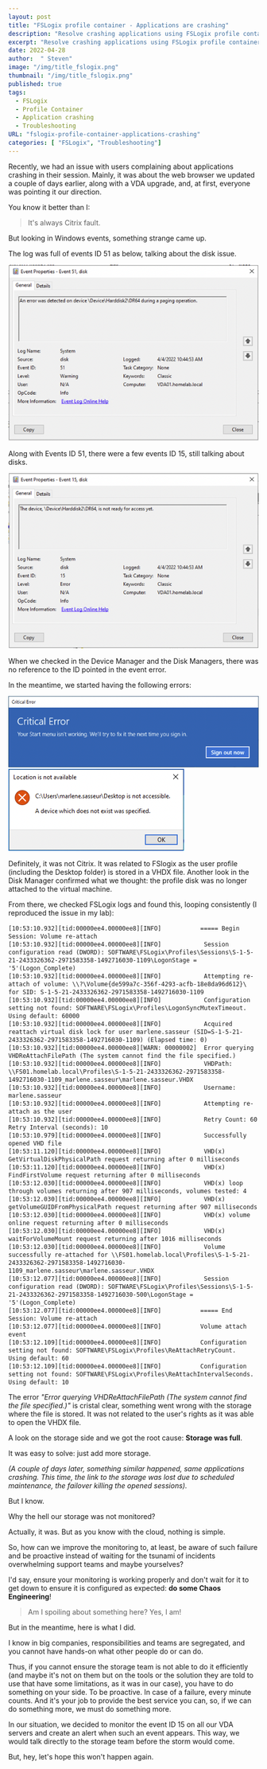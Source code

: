 ```yaml
---
layout: post
title: "FSLogix profile container - Applications are crashing"
description: "Resolve crashing applications using FSLogix profile container"
excerpt: "Resolve crashing applications using FSLogix profile container"
date: 2022-04-28
author:  " Steven"
image: "/img/title_fslogix.png"
thumbnail: "/img/title_fslogix.png"
published: true 
tags:
  - FSLogix
  - Profile Container
  - Application crashing
  - Troubleshooting
URL: "fslogix-profile-container-applications-crashing"
categories: [ "FSLogix", "Troubleshooting"]    
---
```


Recently, we had an issue with users complaining about applications crashing in their session. Mainly, it was about the web browser we updated a couple of days earlier, along with a VDA upgrade, and, at first, everyone was pointing it our direction.

You know it better than I:

> It's always Citrix fault.

But looking in Windows events, something strange came up.

The log was full of events ID 51 as below, talking about the disk issue.

![Event ID 51](Eventid-51.png "Event ID 51")

Along with Events ID 51, there were a few events ID 15, still talking about disks.

![Event ID 15](Eventid-15.png "Event ID 15")

When we checked in the Device Manager and the Disk Managers, there was no reference to the ID pointed in the event error.

In the meantime, we started having the following errors:

![In Session error - Critical error](In-Session-user-critical-error.png "In Session error - Critical error")
![In Session error - Device error](In-Session-user-device-error.png "In Session error - Device Error")

Definitely, it was not Citrix. It was related to FSlogix as the user profile (including the Desktop folder) is stored in a VHDX file. Another look in the Disk Manager confirmed what we thought: the profile disk was no longer attached to the virtual machine.

From there, we checked FSLogix logs and found this, looping consistently (I reproduced the issue in my lab):

```Code
[10:53:10.932][tid:00000ee4.00000ee8][INFO]           ===== Begin Session: Volume re-attach
[10:53:10.932][tid:00000ee4.00000ee8][INFO]            Session configuration read (DWORD): SOFTWARE\FSLogix\Profiles\Sessions\S-1-5-21-2433326362-2971583358-1492716030-1109\LogonStage = '5'(Logon_Complete)
[10:53:10.932][tid:00000ee4.00000ee8][INFO]            Attempting re-attach of volume: \\?\Volume{de599a7c-356f-4293-acfb-18e8da96d612}\ for SID: S-1-5-21-2433326362-2971583358-1492716030-1109
[10:53:10.932][tid:00000ee4.00000ee8][INFO]            Configuration setting not found: SOFTWARE\FSLogix\Profiles\LogonSyncMutexTimeout.  Using default: 60000
[10:53:10.932][tid:00000ee4.00000ee8][INFO]            Acquired reattach virtual disk lock for user marlene.sasseur (SID=S-1-5-21-2433326362-2971583358-1492716030-1109) (Elapsed time: 0)
[10:53:10.932][tid:00000ee4.00000ee8][WARN: 00000002]  Error querying VHDReAttachFilePath (The system cannot find the file specified.)
[10:53:10.932][tid:00000ee4.00000ee8][INFO]            VHDPath: \\FS01.homelab.local\Profiles\S-1-5-21-2433326362-2971583358-1492716030-1109_marlene.sasseur\marlene.sasseur.VHDX
[10:53:10.932][tid:00000ee4.00000ee8][INFO]            Username: marlene.sasseur
[10:53:10.932][tid:00000ee4.00000ee8][INFO]            Attempting re-attach as the user
[10:53:10.932][tid:00000ee4.00000ee8][INFO]            Retry Count: 60  Retry Interval (seconds): 10
[10:53:10.979][tid:00000ee4.00000ee8][INFO]            Successfully opened VHD file
[10:53:11.120][tid:00000ee4.00000ee8][INFO]            VHD(x) GetVirtualDiskPhysicalPath request returning after 0 milliseconds
[10:53:11.120][tid:00000ee4.00000ee8][INFO]            VHD(x) FindFirstVolume request returning after 0 milliseconds
[10:53:12.030][tid:00000ee4.00000ee8][INFO]            VHD(x) loop through volumes returning after 907 milliseconds, volumes tested: 4
[10:53:12.030][tid:00000ee4.00000ee8][INFO]            VHD(x) getVolumeGUIDFromPhysicalPath request returning after 907 milliseconds
[10:53:12.030][tid:00000ee4.00000ee8][INFO]            VHD(x) volume online request returning after 0 milliseconds
[10:53:12.030][tid:00000ee4.00000ee8][INFO]            VHD(x) waitForVolumeMount request returning after 1016 milliseconds
[10:53:12.030][tid:00000ee4.00000ee8][INFO]            Volume successfully re-attached for \\FS01.homelab.local\Profiles\S-1-5-21-2433326362-2971583358-1492716030-1109_marlene.sasseur\marlene.sasseur.VHDX
[10:53:12.077][tid:00000ee4.00000ee8][INFO]            Session configuration read (DWORD): SOFTWARE\FSLogix\Profiles\Sessions\S-1-5-21-2433326362-2971583358-1492716030-500\LogonStage = '5'(Logon_Complete)
[10:53:12.077][tid:00000ee4.00000ee8][INFO]           ===== End Session: Volume re-attach
[10:53:12.077][tid:00000ee4.00000ee8][INFO]           Volume attach event
[10:53:12.109][tid:00000ee4.00000ee8][INFO]           Configuration setting not found: SOFTWARE\FSLogix\Profiles\ReAttachRetryCount.  Using default: 60
[10:53:12.109][tid:00000ee4.00000ee8][INFO]           Configuration setting not found: SOFTWARE\FSLogix\Profiles\ReAttachIntervalSeconds.  Using default: 10
```

The error *"Error querying VHDReAttachFilePath (The system cannot find the file specified.)"* is cristal clear, something went wrong with the storage where the file is stored. It was not related to the user's rights as it was able to open the VHDX file.

A look on the storage side and we got the root cause: **Storage was full**. 

It was easy to solve: just add more storage.

*(A couple of days later, something similar happened, same applications crashing. This time, the link to the storage was lost due to scheduled maintenance, the failover killing the opened sessions).*

But I know.

Why the hell our storage was not monitored?

Actually, it was. But as you know with the cloud, nothing is simple.

So, how can we improve the monitoring to, at least, be aware of such failure and be proactive instead of waiting for the tsunami of incidents overwhelming support teams and maybe yourselves?

I'd say, ensure your monitoring is working properly and don't wait for it to get down to ensure it is configured as expected: **do some Chaos Engineering**! 

> Am I spoiling about something here? Yes, I am!

But in the meantime, here is what I did.

I know in big companies, responsibilities and teams are segregated, and you cannot have hands-on what other people do or can do.

Thus, if you cannot ensure the storage team is not able to do it efficiently (and maybe it's not on them but on the tools or the solution they are told to use that have some limitations, as it was in our case), you have to do something on your side. To be proactive. In case of a failure, every minute counts. And it's your job to provide the best service you can, so, if we can do something more, we must do something more.

In our situation, we decided to monitor the event ID 15 on all our VDA servers and create an alert when such an event appears. This way, we would talk directly to the storage team before the storm would come.

But, hey, let's hope this won't happen again.